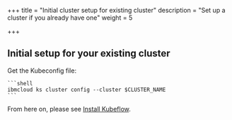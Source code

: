 +++
title = "Initial cluster setup for existing cluster"
description = "Set up a cluster if you already have one"
weight = 5
                    
+++

## Initial setup for your existing cluster

Get the Kubeconfig file:

	```shell
	ibmcloud ks cluster config --cluster $CLUSTER_NAME
	```

From here on, please see [Install Kubeflow](/docs/ibm/deploy/install-kubeflow).
